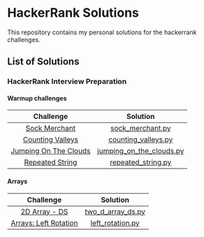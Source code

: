 # HackerRank Solutions

This repository contains my personal solutions for the hackerrank challenges. 

## List of Solutions

### HackerRank Interview Preparation
#### Warmup challenges

| Challenge | Solution |
|:---------:|:--------:|
| [Sock Merchant](https://www.hackerrank.com/challenges/sock-merchant/problem)       |   [sock_merchant.py](https://github.com/pashc/hackerrank_interview_preparation_solutions/blob/master/interview_preparation_kit/warmup_challenges/sock_merchant/sock_merchant.py)       |
| [Counting Valleys](https://www.hackerrank.com/challenges/counting-valleys/problem)        |    [counting_valleys.py](https://github.com/pashc/hackerrank_interview_preparation_solutions/blob/master/interview_preparation_kit/warmup_challenges/counting_valleys/counting_valleys.py)      |
| [Jumping On The Clouds](https://www.hackerrank.com/challenges/jumping-on-the-clouds/problem)   |    [jumping_on_the_clouds.py](https://github.com/pashc/hackerrank_interview_preparation_solutions/blob/master/interview_preparation_kit/warmup_challenges/jumping_on_the_clouds/jumping_on_the_clouds.py)      |
| [Repeated String](https://www.hackerrank.com/challenges/repeated-string/problem)   |    [repeated_string.py](https://github.com/pashc/hackerrank_interview_preparation_solutions/blob/master/interview_preparation_kit/warmup_challenges/repeated_string/repeated_string.py)      |

#### Arrays

| Challenge | Solution |
|:---------:|:--------:|
| [2D Array - DS](https://www.hackerrank.com/challenges/2d-array/problem)   |    [two_d_array_ds.py](https://github.com/pashc/hackerrank_interview_preparation_solutions/blob/master/interview_preparation_kit/arrays/two_d_array_ds/two_d_array_ds.py)      |
| [Arrays: Left Rotation](https://www.hackerrank.com/challenges/ctci-array-left-rotation/problem)   |    [left_rotation.py](https://github.com/pashc/hackerrank_interview_preparation_solutions/blob/master/interview_preparation_kit/arrays/left_rotation/left_rotation.py)      |
